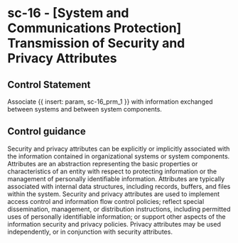 # sc-16 - \[System and Communications Protection\] Transmission of Security and Privacy Attributes

## Control Statement

Associate {{ insert: param, sc-16_prm_1 }} with information exchanged between systems and between system components.

## Control guidance

Security and privacy attributes can be explicitly or implicitly associated with the information contained in organizational systems or system components. Attributes are an abstraction representing the basic properties or characteristics of an entity with respect to protecting information or the management of personally identifiable information. Attributes are typically associated with internal data structures, including records, buffers, and files within the system. Security and privacy attributes are used to implement access control and information flow control policies; reflect special dissemination, management, or distribution instructions, including permitted uses of personally identifiable information; or support other aspects of the information security and privacy policies. Privacy attributes may be used independently, or in conjunction with security attributes.
